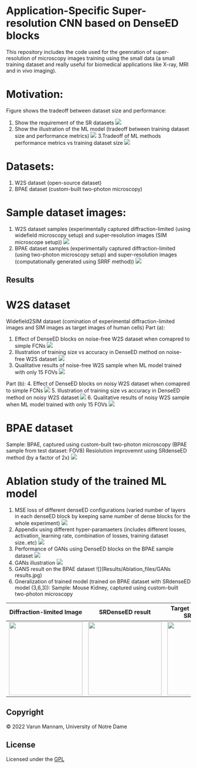 # Application-Specific Super-resolution CNN based on DenseED blocks
This repository includes the code used for the geenration of super-resolution of microscopy images training using the small data (a small training dataset and really useful for biomedical applications like X-ray, MRI and in vivo imaging). 

# Motivation: 
Figure shows the tradeoff between dataset size and performance: 
1. Show the requirement of the SR datasets
![](Results/motivation_files/big_motivation1.jpg)
2. Show the illustration of the ML model (tradeoff between training dataset size and performance metrics)
![](Results/motivation_files/Motivation1.jpg)
3.Tradeoff of ML methods performance metrics vs training dataset size
![](Results/motivation_files/motivation2.jpg)


# Datasets: 
1. W2S dataset (open-source dataset)
2. BPAE dataset (custom-built two-photon microscopy)

# Sample dataset images: 
1. W2S dataset samples (experimentally captured diffraction-limited (using widefield microscopy setup) and super-resolution images (SIM microscope setup))
![](Results/dataset_sample_images/training_dataset.jpg)
2. BPAE dataset samples (experimentally captured diffraction-limited (using two-photon microscopy setup) and super-resolution images (computationally generated using SRRF method))
![](Results/dataset_sample_images/training_dataset2.jpg)

## Results
# W2S dataset
Widefield2SIM dataset (comination of experimental diffraction-limited images and SIM images as target images of human cells)
Part (a):
1. Effect of DenseED blocks on noise-free W2S dataset when comapred to simple FCNs
![](Results/main_results/Fig3_main.jpg)
2. Illustration of training size vs accuracy in DenseED method on noise-free W2S dataset
![](Results/main_results/Fig4_main.jpg)
3. Qualitative results of noise-free W2S sample when ML model trained with only 15 FOVs
![](Results/main_results/Fig5_main.jpg)

Part (b):
4. Effect of DenseED blocks on noisy W2S dataset when comapred to simple FCNs
![](Results/main_results/Fig6_main.jpg)
5. Illustration of training size vs accuracy in DenseED method on noisy W2S dataset
![](Results/main_results/Fig7_main.jpg)
6. Qualitative results of noisy W2S sample when ML model trained with only 15 FOVs
![](Results/main_results/Fig8_main.jpg)

# BPAE dataset
Sample: BPAE, captured using custom-built two-photon microscopy (BPAE sample from test dataset: FOV8)
Resiolution improvemnt using SRdenseED method (by a factor of 2x)
![](Results/main_results/Fig9_main.jpg)


# Ablation study of the trained ML model
1. MSE loss of different denseED configurations (varied number of layers in each denseED block by keeping same number of dense blocks for the whole experiment)
![](Results/Ablation_files/diff_models.jpg)
2. Appendix using different hyper-paramaeters (includes different losses, activation, learning rate, combination of losses, training dataset size..etc)
![](Results/Ablation_files/FCNs_diff_hyper_params.png)
3. Performance of GANs using DenseED blocks on the BPAE sample dataset
![](Results/Ablation_files/GANs_diff_hyper_params.jpg)
4. GANs illustration
![](Results/Ablation_files/GANs_illustration.jpg)
5. GANS result on the BPAE dataset
![](Results/Ablation_files/GANs results.jpg)
6. Gneralization of trained model (trained on BPAE dataset with SRdenseED model (3,6,3)): 
Sample: Mouse Kidney, captured using custom-built two-photon microscopy

Diffraction-limited Image  | SRDenseED result         | Target SR Image (using SRRF method) |	
:-------------------------:|:-------------------------:|:-------------------------:|
<img src="Results/Transfer_learning_Mouse_kidney/DL_image_MK_orange.png" width="200" height="200" />   |  <img src="Results/Transfer_learning_Mouse_kidney/Est_SR_image_MK_orange.png" width="200" height="200" />| <img src="Results/Transfer_learning_Mouse_kidney/target_SR_image_MK_orange.png" width="200" height="200" /> |




## **Copyright**

© 2022 Varun Mannam, University of Notre Dame  

## **License**

Licensed under the [GPL](https://github.com/ND-HowardGroup/Deep_learning_Super-resolution/blob/main/LICENSE)
